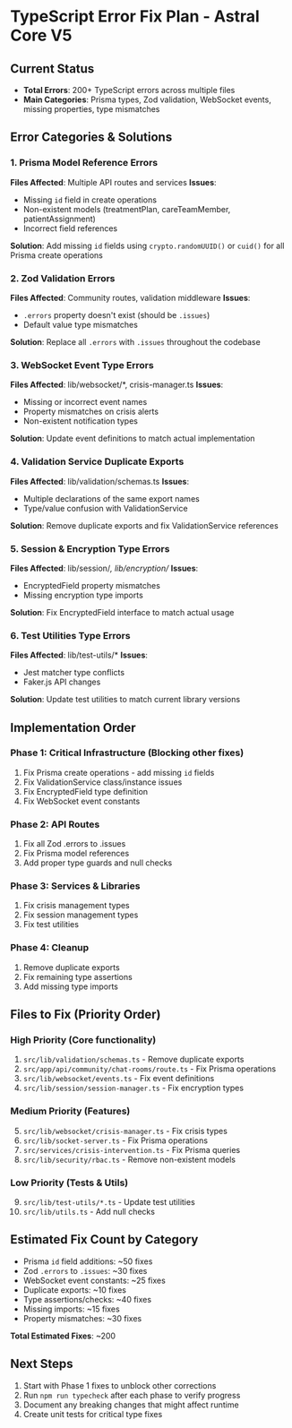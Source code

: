 # TypeScript Error Fix Plan - Astral Core V5

## Current Status
- **Total Errors**: 200+ TypeScript errors across multiple files
- **Main Categories**: Prisma types, Zod validation, WebSocket events, missing properties, type mismatches

## Error Categories & Solutions

### 1. Prisma Model Reference Errors
**Files Affected**: Multiple API routes and services
**Issues**:
- Missing `id` field in create operations
- Non-existent models (treatmentPlan, careTeamMember, patientAssignment)
- Incorrect field references

**Solution**: Add missing `id` fields using `crypto.randomUUID()` or `cuid()` for all Prisma create operations

### 2. Zod Validation Errors
**Files Affected**: Community routes, validation middleware
**Issues**:
- `.errors` property doesn't exist (should be `.issues`)
- Default value type mismatches

**Solution**: Replace all `.errors` with `.issues` throughout the codebase

### 3. WebSocket Event Type Errors
**Files Affected**: lib/websocket/*, crisis-manager.ts
**Issues**:
- Missing or incorrect event names
- Property mismatches on crisis alerts
- Non-existent notification types

**Solution**: Update event definitions to match actual implementation

### 4. Validation Service Duplicate Exports
**Files Affected**: lib/validation/schemas.ts
**Issues**:
- Multiple declarations of the same export names
- Type/value confusion with ValidationService

**Solution**: Remove duplicate exports and fix ValidationService references

### 5. Session & Encryption Type Errors
**Files Affected**: lib/session/*, lib/encryption/*
**Issues**:
- EncryptedField property mismatches
- Missing encryption type imports

**Solution**: Fix EncryptedField interface to match actual usage

### 6. Test Utilities Type Errors
**Files Affected**: lib/test-utils/*
**Issues**:
- Jest matcher type conflicts
- Faker.js API changes

**Solution**: Update test utilities to match current library versions

## Implementation Order

### Phase 1: Critical Infrastructure (Blocking other fixes)
1. Fix Prisma create operations - add missing `id` fields
2. Fix ValidationService class/instance issues
3. Fix EncryptedField type definition
4. Fix WebSocket event constants

### Phase 2: API Routes
1. Fix all Zod .errors to .issues
2. Fix Prisma model references
3. Add proper type guards and null checks

### Phase 3: Services & Libraries
1. Fix crisis management types
2. Fix session management types
3. Fix test utilities

### Phase 4: Cleanup
1. Remove duplicate exports
2. Fix remaining type assertions
3. Add missing type imports

## Files to Fix (Priority Order)

### High Priority (Core functionality)
1. `src/lib/validation/schemas.ts` - Remove duplicate exports
2. `src/app/api/community/chat-rooms/route.ts` - Fix Prisma operations
3. `src/lib/websocket/events.ts` - Fix event definitions
4. `src/lib/session/session-manager.ts` - Fix encryption types

### Medium Priority (Features)
5. `src/lib/websocket/crisis-manager.ts` - Fix crisis types
6. `src/lib/socket-server.ts` - Fix Prisma operations
7. `src/services/crisis-intervention.ts` - Fix Prisma queries
8. `src/lib/security/rbac.ts` - Remove non-existent models

### Low Priority (Tests & Utils)
9. `src/lib/test-utils/*.ts` - Update test utilities
10. `src/lib/utils.ts` - Add null checks

## Estimated Fix Count by Category
- Prisma `id` field additions: ~50 fixes
- Zod `.errors` to `.issues`: ~30 fixes  
- WebSocket event constants: ~25 fixes
- Duplicate exports: ~10 fixes
- Type assertions/checks: ~40 fixes
- Missing imports: ~15 fixes
- Property mismatches: ~30 fixes

**Total Estimated Fixes**: ~200

## Next Steps
1. Start with Phase 1 fixes to unblock other corrections
2. Run `npm run typecheck` after each phase to verify progress
3. Document any breaking changes that might affect runtime
4. Create unit tests for critical type fixes